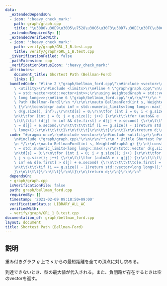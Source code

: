 ```yaml
---
data:
  _extendedDependsOn:
  - icon: ':heavy_check_mark:'
    path: graph/graph.cpp
    title: "\u30B0\u30E9\u30D5\u7528\u30C6\u30F3\u30D7\u30EC\u30FC\u30C8"
  _extendedRequiredBy: []
  _extendedVerifiedWith:
  - icon: ':heavy_check_mark:'
    path: verify/graph/GRL_1_B.test.cpp
    title: verify/graph/GRL_1_B.test.cpp
  _isVerificationFailed: false
  _pathExtension: cpp
  _verificationStatusIcon: ':heavy_check_mark:'
  attributes:
    document_title: Shortest Path (Bellman-Ford)
    links: []
  bundledCode: "#line 2 \"graph/bellman_ford.cpp\"\n#include <vector>\r\n#include\
    \ <utility>\r\n#include <limits>\r\n#line 4 \"graph/graph.cpp\"\n\r\nusing UnWeightedGraph\
    \ = std::vector<std::vector<int>>;\r\nusing WeightedGraph = std::vector<std::vector<std::pair<int,\
    \ long long>>>;\n#line 6 \"graph/bellman_ford.cpp\"\n\r\n/**\r\n * @title Shortest\
    \ Path (Bellman-Ford)\r\n */\r\n\r\nauto BellmanFord(int s, WeightedGraph& g)\
    \ {\r\n\tconstexpr auto inf = std::numeric_limits<long long>::max();\r\n\tstd::vector\
    \ d(g.size(), inf);;\r\n\td[s] = 0;\r\n\tfor (int i = 0; i < g.size(); i++) {\r\
    \n\t\tfor (int j = 0; j < g.size(); j++) {\r\n\t\t\tfor (auto&& e : g[j]) {\r\n\
    \t\t\t\tif (d[j] != inf && d[e.first] > d[j] + e.second) {\r\n\t\t\t\t\td[e.first]\
    \ = d[j] + e.second;\r\n\t\t\t\t\tif (i == g.size() - 1)return std::vector<long\
    \ long>();\r\n\t\t\t\t}\r\n\t\t\t}\r\n\t\t}\r\n\t}\r\n\treturn d;\r\n}\r\n\r\n"
  code: "#pragma once\r\n#include <vector>\r\n#include <utility>\r\n#include <limits>\r\
    \n#include \"graph/graph.cpp\"\r\n\r\n/**\r\n * @title Shortest Path (Bellman-Ford)\r\
    \n */\r\n\r\nauto BellmanFord(int s, WeightedGraph& g) {\r\n\tconstexpr auto inf\
    \ = std::numeric_limits<long long>::max();\r\n\tstd::vector d(g.size(), inf);;\r\
    \n\td[s] = 0;\r\n\tfor (int i = 0; i < g.size(); i++) {\r\n\t\tfor (int j = 0;\
    \ j < g.size(); j++) {\r\n\t\t\tfor (auto&& e : g[j]) {\r\n\t\t\t\tif (d[j] !=\
    \ inf && d[e.first] > d[j] + e.second) {\r\n\t\t\t\t\td[e.first] = d[j] + e.second;\r\
    \n\t\t\t\t\tif (i == g.size() - 1)return std::vector<long long>();\r\n\t\t\t\t\
    }\r\n\t\t\t}\r\n\t\t}\r\n\t}\r\n\treturn d;\r\n}\r\n\r\n"
  dependsOn:
  - graph/graph.cpp
  isVerificationFile: false
  path: graph/bellman_ford.cpp
  requiredBy: []
  timestamp: '2021-02-09 09:18:50+09:00'
  verificationStatus: LIBRARY_ALL_AC
  verifiedWith:
  - verify/graph/GRL_1_B.test.cpp
documentation_of: graph/bellman_ford.cpp
layout: document
title: Shortest Path (Bellman-Ford)
---
```


## 説明
重み付きグラフ $g$ 上で $s$ からの最短距離を全ての頂点に対し求める。

到達できないとき、型の最大値が代入される。また、負閉路が存在するときは空のvectorを返す。